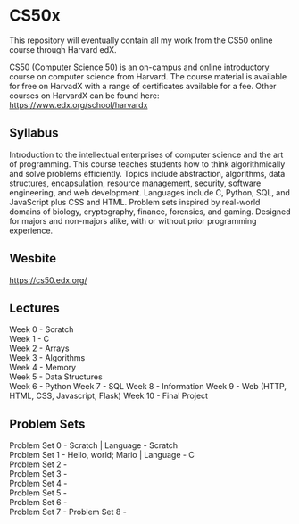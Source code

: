 # CS50x
This repository will eventually contain all my work from the CS50 online course through Harvard edX. 

CS50 (Computer Science 50) is an on-campus and online introductory course on computer science from Harvard. The course material is available for free on HarvadX with a range of certificates available for a fee. Other courses on HarvardX can be found here: https://www.edx.org/school/harvardx

## Syllabus

Introduction to the intellectual enterprises of computer science and the art of programming. This course teaches students how to think algorithmically and solve problems efficiently. Topics include abstraction, algorithms, data structures, encapsulation, resource management, security, software engineering, and web development. Languages include C, Python, SQL, and JavaScript plus CSS and HTML. Problem sets inspired by real-world domains of biology, cryptography, finance, forensics, and gaming. Designed for majors and non-majors alike, with or without prior programming experience.

## Wesbite

https://cs50.edx.org/

## Lectures

Week 0 - Scratch  
Week 1 - C  
Week 2 - Arrays  
Week 3 - Algorithms  
Week 4 - Memory  
Week 5 - Data Structures  
Week 6 - Python
Week 7 - SQL 
Week 8 - Information
Week 9 - Web (HTTP, HTML, CSS, Javascript, Flask)
Week 10 - Final Project  

## Problem Sets

Problem Set 0 - Scratch | Language - Scratch  
Problem Set 1 - Hello, world; Mario | Language - C  
Problem Set 2 -   
Problem Set 3 -  
Problem Set 4 -  
Problem Set 5 -  
Problem Set 6 -   
Problem Set 7 - 
Problem Set 8 - 
